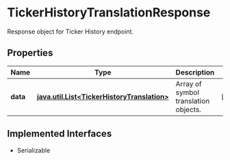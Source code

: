 

# TickerHistoryTranslationResponse

Response object for Ticker History endpoint.

## Properties

Name | Type | Description | Notes
------------ | ------------- | ------------- | -------------
**data** | [**java.util.List&lt;TickerHistoryTranslation&gt;**](TickerHistoryTranslation.md) | Array of symbol translation objects. |  [optional]


## Implemented Interfaces

* Serializable


